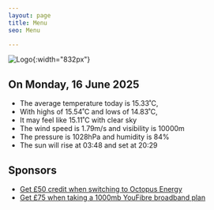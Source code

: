 ```yaml
---
layout: page
title: Menu
seo: Menu

---
```


![Logo](/images/logo.jpg){:width="832px"}

<!-- weather_marker starts -->
## On Monday, 16 June 2025

- The average temperature today is 15.33˚C,
- With highs of 15.54˚C and lows of 14.83˚C,
- It may feel like 15.11˚C with clear sky
- The wind speed is 1.79m/s and visibility is 10000m
- The pressure is 1028hPa and humidity is 84%
- The sun will rise at 03:48 and set at 20:29

<!-- weather_marker ends -->

## Sponsors

- [Get £50 credit when switching to Octopus Energy](https://bit.ly/3oD1nnS)
- [Get £75 when taking a 1000mb YouFibre broadband plan](https://aklam.io/91zWhU?)
